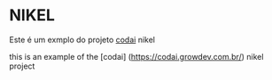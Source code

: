 # NIKEL

Este é um exmplo do projeto [codai](https://codai.growdev.com.br/) nikel

this is an example of the [codai] (https://codai.growdev.com.br/) nikel project
